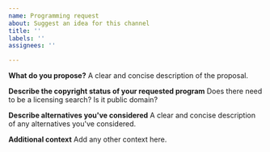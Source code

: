 ```yaml
---
name: Programming request
about: Suggest an idea for this channel
title: ''
labels: ''
assignees: ''

---
```


**What do you propose?**
A clear and concise description of the proposal.

**Describe the copyright status of your requested program**
Does there need to be a licensing search?  Is it public domain?

**Describe alternatives you've considered**
A clear and concise description of any alternatives you've considered.

**Additional context**
Add any other context here.
